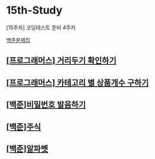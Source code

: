# 15th-Study
[15주차] 코딩테스트 준비 4주차

<a href='https://www.acmicpc.net/workbook/view/15511'>백준문제집<a/>

## [[프로그래머스] 거리두기 확인하기](https://github.com/Solving-this-Problem/15th_study/blob/main/%EA%B1%B0%EB%A6%AC%EB%91%90%EA%B8%B0%20%ED%99%95%EC%9D%B8%ED%95%98%EA%B8%B0/%EA%B1%B0%EB%A6%AC%EB%91%90%EA%B8%B0%ED%99%95%EC%9D%B8%ED%95%98%EA%B8%B0.md)
## [[프로그래머스] 카테고리 별 상품개수 구하기](https://github.com/Solving-this-Problem/15th_study/tree/main/%EC%B9%B4%ED%85%8C%EA%B3%A0%EB%A6%AC%20%EB%B3%84%20%EC%83%81%ED%92%88%EA%B0%9C%EC%88%98%EA%B5%AC%ED%95%98%EA%B8%B0)
## [[백준]비밀번호 발음하기](https://github.com/Solving-this-Problem/15th_study/tree/main/%EB%B9%84%EB%B0%80%EB%B2%88%ED%98%B8%EB%B0%9C%EC%9D%8C%ED%95%98%EA%B8%B0)
## [[백준]주식](https://github.com/Solving-this-Problem/15th_study/tree/main/%EC%A3%BC%EC%8B%9D)
## [[백준]알파벳](./%EA%B1%B0%EB%A6%AC%EB%91%90%EA%B8%B0%20%ED%99%95%EC%9D%B8%ED%95%98%EA%B8%B0/%EA%B1%B0%EB%A6%AC%EB%91%90%EA%B8%B0%ED%99%95%EC%9D%B8%ED%95%98%EA%B8%B0.md)
